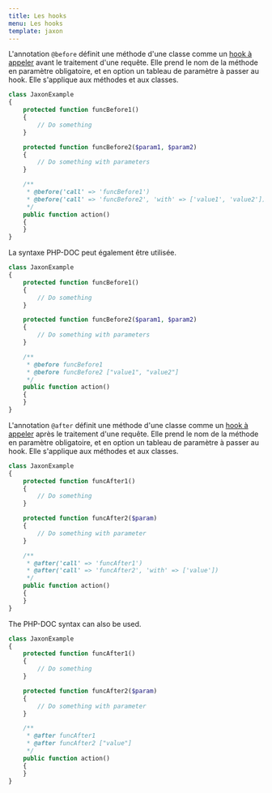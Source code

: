 ```yaml
---
title: Les hooks
menu: Les hooks
template: jaxon
---
```


L'annotation `@before` définit une méthode d'une classe comme un [hook à appeler](../../05.features/05.hooks/) avant le traitement d'une requête.
Elle prend le nom de la méthode en paramètre obligatoire, et en option un tableau de paramètre à passer au hook.
Elle s'applique aux méthodes et aux classes.

```php
class JaxonExample
{
    protected function funcBefore1()
    {
        // Do something
    }

    protected function funcBefore2($param1, $param2)
    {
        // Do something with parameters
    }

    /**
     * @before('call' => 'funcBefore1')
     * @before('call' => 'funcBefore2', 'with' => ['value1', 'value2'])
     */
    public function action()
    {
    }
}
```

La syntaxe PHP-DOC peut également être utilisée.

```php
class JaxonExample
{
    protected function funcBefore1()
    {
        // Do something
    }

    protected function funcBefore2($param1, $param2)
    {
        // Do something with parameters
    }

    /**
     * @before funcBefore1
     * @before funcBefore2 ["value1", "value2"]
     */
    public function action()
    {
    }
}
```

L'annotation `@after` définit une méthode d'une classe comme un [hook à appeler](../../05.features/05.hooks/) après le traitement d'une requête.
Elle prend le nom de la méthode en paramètre obligatoire, et en option un tableau de paramètre à passer au hook.
Elle s'applique aux méthodes et aux classes.

```php
class JaxonExample
{
    protected function funcAfter1()
    {
        // Do something
    }

    protected function funcAfter2($param)
    {
        // Do something with parameter
    }

    /**
     * @after('call' => 'funcAfter1')
     * @after('call' => 'funcAfter2', 'with' => ['value'])
     */
    public function action()
    {
    }
}
```

The PHP-DOC syntax can also be used.

```php
class JaxonExample
{
    protected function funcAfter1()
    {
        // Do something
    }

    protected function funcAfter2($param)
    {
        // Do something with parameter
    }

    /**
     * @after funcAfter1
     * @after funcAfter2 ["value"]
     */
    public function action()
    {
    }
}
```
